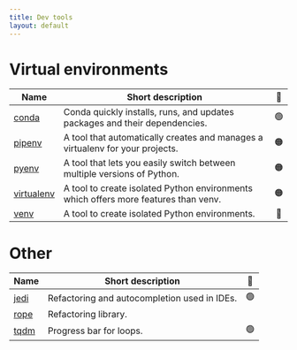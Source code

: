 ```yaml
---
title: Dev tools
layout: default
---
```


# Virtual environments

| Name                                                | Short description                                                                   | 🚦  |
| --------------------------------------------------- | ----------------------------------------------------------------------------------- | :-: |
| [conda](https://conda.io/projects/conda/en/latest/) | Conda quickly installs, runs, and updates packages and their dependencies.          | 🟢  |
| [pipenv](https://pipenv.pypa.io/en/latest/)         | A tool that automatically creates and manages a virtualenv for your projects.       | 🟠  |
| [pyenv](https://github.com/pyenv/pyenv)             | A tool that lets you easily switch between multiple versions of Python.             | 🟠  |
| [virtualenv](https://virtualenv.pypa.io/en/latest/) | A tool to create isolated Python environments which offers more features than venv. | 🟠  |
| [venv](https://docs.python.org/3/library/venv.html) | A tool to create isolated Python environments.                                      | 🔴  |

# Other

| Name                                                        | Short description                            | 🚦  |
| ----------------------------------------------------------- | -------------------------------------------- | :-: |
| [jedi](https://jedi.readthedocs.io/en/latest/)              | Refactoring and autocompletion used in IDEs. | 🟢  |
| [rope](https://rope.readthedocs.io/en/latest/overview.html) | Refactoring library.                         |     |
| [tqdm](https://pypi.org/project/tqdm/2.2.3/)                | Progress bar for loops.                      | 🟢  |
